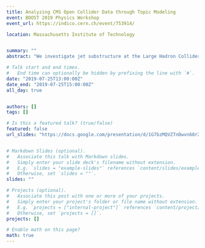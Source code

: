 ```yaml
---
title: Analyzing CMS Open Collider Data through Topic Modeling
event: BOOST 2019 Physics Workshop
event_url: https://indico.cern.ch/event/753914/

location: Massachusetts Institute of Technology


summary: ""
abstract: "We investigate jet substructure at the Large Hadron Collider with the CMS Open Data. We analyze a sample of jets from 2.3/fb of 7 TeV proton-proton collisions detected by the CMS experiment in 2011 with the companion simulated (both pre- and post-detector) datasets, focusing on a high-quality sample of jets with transverse momenta restricted to between 375 and 425 GeV. We further move to a specific analysis of jet classification using the unsupervised algorithm of jet topics to provide a new way of defining the categories of quark and gluon jets through their observable properties."

# Talk start and end times.
#   End time can optionally be hidden by prefixing the line with `#`.
date: "2019-07-25T13:00:00Z"
date_end: "2019-07-25T15:00:00Z"
all_day: true


authors: []
tags: []

# Is this a featured talk? (true/false)
featured: false
url_slides: "https://docs.google.com/presentation/d/1G7bzMQVZTnDwvn68r2P4fuZyfJIf58LyPQ_efgno8bg/edit?usp=sharing"


# Markdown Slides (optional).
#   Associate this talk with Markdown slides.
#   Simply enter your slide deck's filename without extension.
#   E.g. `slides = "example-slides"` references `content/slides/example-slides.md`.
#   Otherwise, set `slides = ""`.
slides: ""

# Projects (optional).
#   Associate this post with one or more of your projects.
#   Simply enter your project's folder or file name without extension.
#   E.g. `projects = ["internal-project"]` references `content/project/deep-learning/index.md`.
#   Otherwise, set `projects = []`.
projects: []

# Enable math on this page?
math: true
---
```


